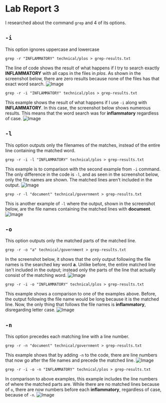 # Lab Report 3
I researched about the command `grep` and 4 of its options.

## `-i`
This option ignores uppercase and lowercase
```
grep -r "INFLAMMATORY" technical/plos > grep-results.txt
```
The line of code shows the result of what happens if I try to search exactly **INFLAMMATORY** with all caps in the files in *plos*. As shown in the screenshot below, there are zero results because none of the files has that exact word search.
![Image](INFLAMMATORYex.png)

```
grep -r -i "INFLAMMATORY" technical/plos > grep-results.txt
```
This example shows the result of what happens if I use `-i` along with **INFLAMMATORY**. In this case, the screenshot below shows numerous results. This means that the word search was for **inflammatory** regardless of case.
![Image](inflammEX.png)


## `-l`
This option outputs only the filenames of the matches, instead of the entire line containing the matched word.
```
grep -r -i -l "INFLAMMATORY" technical/plos > grep-results.txt
```
This example is to comparison with the second example from `-i` command. The only difference in the code is `-l`, and as seen in the screenshot below, only the file names are shown. The matched lines aren't included in the output.
![Image](ex2.1.png)

```
grep -r -l "document" technical/government > grep-results.txt
```
This is another example of `-l` where the output, shown in the screenshot below, are the file names containing the matched lines with **document**.
![Image](ex2.2.png)


## `-o`
This option outputs only the matched parts of the matched line.
```
grep -r -o "a" technical/government > grep-results.txt
```
In the screenshot below, it shows that the only output following the file names is the searched key word **a**. Unlike before, the entire matched line isn't included in the output; instead only the parts of the line that actually consist of the matching word.
![Image](ex3.1.png)

```
grep -r -i -o "INFLAMMATORY" technical/plos > grep-results.txt
```
This example shows a comparison to one of the examples above. Before, the output following the file name would be long because it is the matched line. Now, the only thing that follows the file names is **inflammatory**, disregarding letter case.
![Image](ex3.2.png)


## `-n`
This option precedes each matching line with a line number.
```
grep -r -n "document" technical/government > grep-results.txt
```
This example shows that by adding `-n` to the code, there are line numbers that now go after the file names and precede the matched line.
![Image](ex4.1.png)

```
grep -r -i -o -n "INFLAMMATORY" technical/plos > grep-results.txt
```
In comparison to above examples, this example includes the line numbers of where the matched parts are. While there are no matched lines because of `o`, there are now numbers before each **inflammatory**, regardless of case, because of `-n`.
![Image](ex4.2.png)



